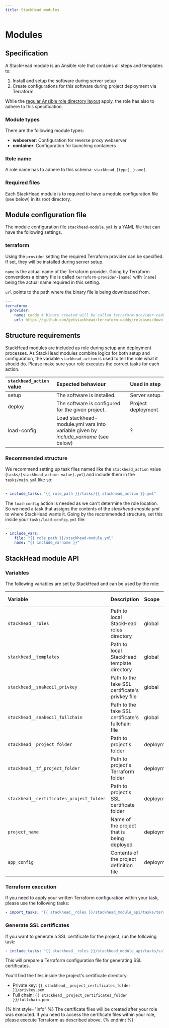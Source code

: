 ```yaml
---
title: StackHead modules
---
```


# Modules

## Specification

A StackHead module is an Ansible role that contains all steps and templates to:

1. Install and setup the software during server setup
2. Create configurations for this software during project deployment via Terraform

While the [regular Ansible role directory layout](https://docs.ansible.com/ansible/latest/user_guide/playbooks_best_practices.html#directory-layout) apply, the role has also to adhere to this specification.

### Module types

There are the following module types:

* **webserver**: Configuration for reverse proxy webserver
* **container**: Configuration for launching containers

### Role name

A role name has to adhere to this schema: `stackhead_[type]_[name]`.

### Required files

Each StackHead module is to required to have a module configuration file \(see below\) in its root directory.

## Module configuration file

The module configuration file `stackhead-module.yml` is a YAML file that can have the following settings.

### terraform

Using the `provider` setting the required Terraform provider can be specified. If set, they will be installed during server setup.

`name` is the actual name of the Terraform provider. Going by Terraform conventions a binary file is called `terraform-provider-[name]` with `[name]` being the actual name required in this setting.

`url` points to the path where the binary file is being downloaded from.

```yaml
---
terraform:
  provider:
    name: caddy # binary created will be called terraform-provider-caddy
    url: https://github.com/getstackhead/terraform-caddy/releases/download/v1.0.0/terraform-provider-caddy
```

## Structure requirements

StackHead modules are included as role during setup and deployment processes. As StackHead modules combine logics for both setup and configuration, the variable `stackhead_action` is used to tell the role what it should do. Please make sure your role executes the correct tasks for each action.

| `stackhead_action` value | Expected behaviour | Used in step |
| :--- | :--- | :--- |
| setup | The software is installed. | Server setup |
| deploy | The software is configured for the given project. | Project deployment |
| load-config | Load stackhead-module.yml vars into variable given by _include\_varname_ \(see below\) | ? |

### Recommended structure

We recommend setting up task files named like the `stackhead_action` value \(`tasks/[stackhead_action value].yml`\) and include them in the `tasks/main.yml` like so:

```yaml
---
- include_tasks: "{{ role_path }}/tasks/{{ stackhead_action }}.yml"
```

The `load-config` action is needed as we can't determine the role location. So we need a task that assigns the contents of the _stackhead-module.yml_ to where StackHead wants it. Going by the recommended structure, set this inside your `tasks/load-config.yml` file:

```yaml
---
- include_vars:
    file: "{{ role_path }}/stackhead-module.yml"
    name: "{{ include_varname }}"
```

## StackHead module API

### Variables

The following variables are set by StackHead and can be used by the role:

| Variable | Description | Scope | Data type |
| :--- | :--- | :--- | :--- |
| `stackhead__roles` | Path to local StackHead roles directory | global | string |
| `stackhead__templates` | Path to local StackHead template directory | global | string |
| `stackhead__snakeoil_privkey` | Path to the fake SSL certificate's privkey file | global | string |
| `stackhead__snakeoil_fullchain` | Path to the fake SSL certificate's fullchain file | global | string |
| `stackhead__project_folder` | Path to project's folder | deployment | string |
| `stackhead__tf_project_folder` | Path to project's Terraform folder | deployment | string |
| `stackhead__certificates_project_folder` | Path to project's SSL certificate folder | deployment | string |
| `project_name` | Name of the project that is being deployed | deployment | string |
| `app_config` | Contents of the project definition file | deployment | object |

### Terraform execution

If you need to apply your written Terraform configuration within your task, please use the following tasks:

```yaml
- import_tasks: "{{ stackhead__roles }}/stackhead_module_api/tasks/terraform.yml"
```

### Generate SSL certificates

If you want to generate a SSL certificate for the project, run the following task:

```yaml
- include_tasks: "{{ stackhead__roles }}/stackhead_module_api/tasks/ssl-certificate.yml"
```

This will prepare a Terraform configuration file for generating SSL certificates.

You'll find the files inside the project's certificate directory:

* Private key: `{{ stackhead__project_certificates_folder }}/privkey.pem`
* Full chain: `{{ stackhead__project_certificates_folder }}/fullchain.pem`

{% hint style="info" %}
The certificate files will be created after your role was executed. If you need to access the certificate files within your role, please execute Terraform as described above.
{% endhint %}


